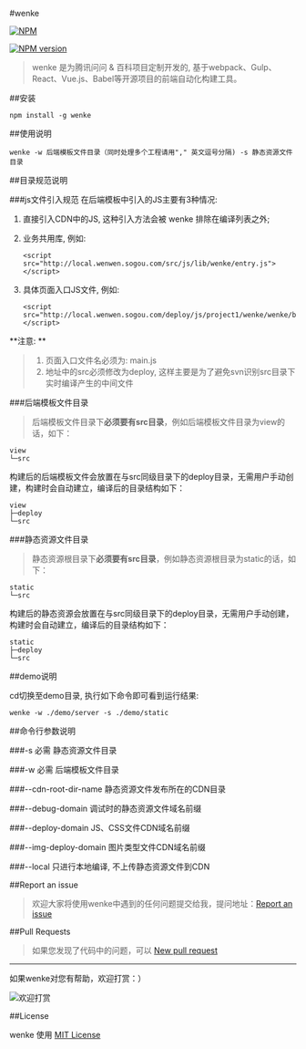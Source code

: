 #wenke

[![NPM](https://nodei.co/npm/wenke.svg?downloads=true)](https://nodei.co/npm/wenke/)

[![NPM version](https://badge.fury.io/js/wenke.svg)](http://badge.fury.io/js/wenke)


> wenke 是为腾讯问问 & 百科项目定制开发的, 基于webpack、Gulp、React、Vue.js、Babel等开源项目的前端自动化构建工具。


##安装
```
npm install -g wenke
```

##使用说明
```
wenke -w 后端模板文件目录（同时处理多个工程请用"," 英文逗号分隔) -s 静态资源文件目录
```


##目录规范说明

###js文件引入规范
在后端模板中引入的JS主要有3种情况:

1. 直接引入CDN中的JS, 这种引入方法会被 wenke 排除在编译列表之外;

2. 业务共用库, 例如: 

    ```
    <script src="http://local.wenwen.sogou.com/src/js/lib/wenke/entry.js"></script>
    ```

3. 具体页面入口JS文件, 例如:
    
    ```
    <script src="http://local.wenwen.sogou.com/deploy/js/project1/wenke/wenke/bundle.js"></script>
    ```

**注意: **
> 1. 页面入口文件名必须为: main.js
> 2. 地址中的src必须修改为deploy, 这样主要是为了避免svn识别src目录下实时编译产生的中间文件


###后端模板文件目录
> 后端模板文件目录下**必须要有src目录**，例如后端模板文件目录为view的话，如下：

    view
    └─src

  构建后的后端模板文件会放置在与src同级目录下的deploy目录，无需用户手动创建，构建时会自动建立，编译后的目录结构如下：
  
    view
    ├─deploy
    └─src  
    
###静态资源文件目录
> 静态资源根目录下**必须要有src目录**，例如静态资源根目录为static的话，如下：

    static
    └─src

  构建后的静态资源会放置在与src同级目录下的deploy目录，无需用户手动创建，构建时会自动建立，编译后的目录结构如下：
  
    static
    ├─deploy
    └─src  

##demo说明

cd切换至demo目录, 执行如下命令即可看到运行结果: 

```
wenke -w ./demo/server -s ./demo/static

```

##命令行参数说明

###-s  必需
静态资源文件目录

###-w 必需
后端模板文件目录

###--cdn-root-dir-name
静态资源文件发布所在的CDN目录

###--debug-domain
调试时的静态资源文件域名前缀

###--deploy-domain
JS、CSS文件CDN域名前缀

###--img-deploy-domain
图片类型文件CDN域名前缀

###--local
只进行本地编译, 不上传静态资源文件到CDN

##Report an issue
>欢迎大家将使用wenke中遇到的任何问题提交给我，提问地址：<a href="https://github.com/mopduan/wenke/issues" target="_blank">Report an issue</a>


##Pull Requests
>如果您发现了代码中的问题，可以 <a href="https://github.com/mopduan/wenke/compare/" target="_blank">New pull request</a>


---

如果wenke对您有帮助，欢迎打赏：）

![欢迎打赏](https://cloud.githubusercontent.com/assets/675025/20477523/f4bc4a56-b010-11e6-9b55-13138ffcf0bb.png)


##License

wenke 使用 <a href="https://github.com/mopduan/wenke/blob/master/LICENSE" target="_blank" title="wenke use MIT license">MIT License</a>